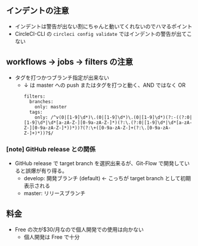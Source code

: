 ## インデントの注意

- インデントは警告が出ない割にちゃんと動いてくれないのでハマるポイント
- CircleCI-CLI の `circleci config validate` ではインデントの警告が出てこない

## workflows -> jobs -> filters の注意

- タグを打つかつブランチ指定が出来ない
  - ↓ は master への push またはタグを打つと動く、AND ではなく OR
    ```
    filters:
      branches:
        only: master
      tags:
        only: /^v(0|[1-9]\d*)\.(0|[1-9]\d*)\.(0|[1-9]\d*)(?:-((?:0|[1-9]\d*|\d*[a-zA-Z-][0-9a-zA-Z-]*)(?:\.(?:0|[1-9]\d*|\d*[a-zA-Z-][0-9a-zA-Z-]*))*))?(?:\+([0-9a-zA-Z-]+(?:\.[0-9a-zA-Z-]+)*))?$/
    ```

### [note] GitHub release との関係

- GitHub release で target branch を選択出来るが、Git-Flow で開発していると誤爆が有り得る。
  - develop: 開発ブランチ (default) <- こっちが target branch として初期表示される
  - master: リリースブランチ

## 料金

- Free の次が$30/月なので個人開発での使用は向かない
  - 個人開発は Free で十分
